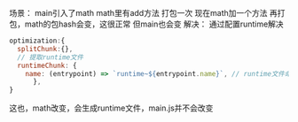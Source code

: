 场景：
main引入了math
math里有add方法
打包一次
现在math加一个方法
再打包，math的包hash会变，这很正常
但main也会变
解决：
通过配置runtime解决

```javascript
optimization:{
  splitChunk:{},
  // 提取runtime文件
  runtimeChunk: {
    name: (entrypoint) => `runtime~${entrypoint.name}`, // runtime文件命名规则
      },
}


```
这也，math改变，会生成runtime文件，main.js并不会改变
